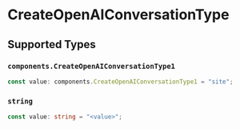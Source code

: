 # CreateOpenAIConversationType


## Supported Types

### `components.CreateOpenAIConversationType1`

```typescript
const value: components.CreateOpenAIConversationType1 = "site";
```

### `string`

```typescript
const value: string = "<value>";
```

